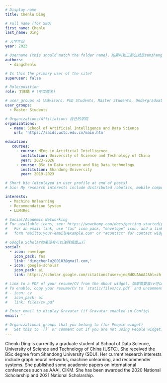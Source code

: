 ```yaml
---
# Display name
title: Chenlu Ding

# Full name (for SEO)
first_name: Chenlu
last_name: Ding

# 入学年份
year: 2023

# Username (this should match the folder name)，如果叫张三那么就是sanzhang
authors:
  - dingchenlu

# Is this the primary user of the site? 
superuser: false

# Role/position 
role: 丁陈璐 # (中文姓名)

# user_groups 从 (Advisors, PhD Students, Master Students, Undergraduate) 从这四个里面选
user_groups:
  - Master Students

# Organizations/Affiliations 自己的学院
organizations:
  - name: School of Artificial Intelligence and Data Science
    url: 'https://saids.ustc.edu.cn/main.htm'

education:
   courses:
     - course: MEng in Artificial Intelligence
       institution: University of Science and Technology of China
       year: 2023-2026
     - course: BSc in Data science and Big Data technology
       institution: Shandong University
       year: 2019-2023

# Short bio (displayed in user profile at end of posts)
# bio: My research interests include distributed robotics, mobile computing and programmable matter.

interests:
  - Machine Unlearning
  - Recommendation System
  - LLM4Rec

# Social/Academic Networking
# For available icons, see: https://wowchemy.com/docs/getting-started/page-builder/#icons
#   For an email link, use "fas" icon pack, "envelope" icon, and a link in the
#   form "mailto:your-email@example.com" or "#contact" for contact widget.

# Google Scholar如果没有可以注释后面三行
social:
  - icon: envelope
    icon_pack: fas
    link: 'dingchenlu200103@gmail.com,'
  - icon: google-scholar
    icon_pack: ai
    link: https://scholar.google.com/citations?user=jeqBdKUAAAAJ&hl=zh-CN

# Link to a PDF of your resume/CV from the About widget. 如果需要放cv可以发给我
# To enable, copy your resume/CV to `static/files/cv.pdf` and uncomment the lines below.
# - icon: cv
#   icon_pack: ai
#   link: files/cv.pdf

# Enter email to display Gravatar (if Gravatar enabled in Config)
email: ''

# Organizational groups that you belong to (for People widget)
#   Set this to `[]` or comment out if you are not using People widget.
---
```


Chenlu Ding is currently a graduate student at School of Data Science, University of Science and Technology of China (USTC). She received the BSc degree from Shandong University (SDU). Her current research interests include graph neural networks, machine unlearning, and recommender systems. She published some academic papers on international conferences such as AAAI, CIKM. She has been awarded the 2020 National Scholarship and 2021 National Scholarship.
